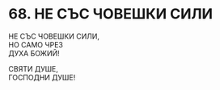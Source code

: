 # 68. НЕ СЪС ЧОВЕШКИ СИЛИ  
  
НЕ СЪС ЧОВЕШКИ СИЛИ,  
НО САМО ЧРЕЗ  
ДУХА БОЖИЙ!  
  
  СВЯТИ ДУШЕ,  
  ГОСПОДНИ ДУШЕ!  
